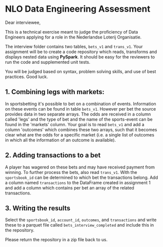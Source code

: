 # NLO Data Engineering Assessment
Dear interviewee,

This is a technical exercise meant to judge the proficiency of Data Engineers applying for a role in the
Nederlandse Loterij Organisatie.

The interview folder contains two tables, `bets_v1` and `trans_v1`. Your assignment will be to create a code repository which reads, transforms and displays nested data using **PySpark**. It should be easy for the reviewers to run the code and supplemented unit tests.

You will be judged based on syntax, problem solving skills, and use of best practices. Good luck.

## 1. Combining legs with markets:

In sportsbetting it's possible to bet on a combination of events. Information on these events can be found in table `bets_v1`. However per bet the source provides data in two separate arrays. The odds are received in a column called 'legs' and the type of bet and the name of the sports-event can be found in the 'markets' column. Your goal is to read `bets_v1` and add a column 'outcomes' which combines these two arrays, such that it becomes clear what are the odds for a specific market (i.e. a single list of outcomes in which all the information of an outcome is available). 

## 2. Adding transactions to a bet

A player has wagered on these bets and may have received payment from winning. To further process the bets, also read `trans_v1`. With the `sportsbook_id` can be determined to which bet the transactions belong. Add a column named `transactions` to the DataFrame created in assignment 1 and add a column which contains per bet an array of the related transactions. 

## 3. Writing the results

Select the `sportsbook_id`, `account_id`, `outcomes`, and `transactions` and write these to a parquet file called `bets_interview_completed` and include this
in the repository. 

Please return the repository in a zip file back to us.